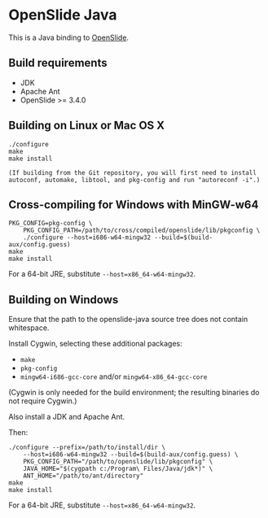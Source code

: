 OpenSlide Java
==============

This is a Java binding to [OpenSlide](http://openslide.org/).

Build requirements
------------------

- JDK
- Apache Ant
- OpenSlide >= 3.4.0

Building on Linux or Mac OS X
-----------------------------

```
./configure
make
make install

(If building from the Git repository, you will first need to install
autoconf, automake, libtool, and pkg-config and run "autoreconf -i".)
```

Cross-compiling for Windows with MinGW-w64
------------------------------------------

```
PKG_CONFIG=pkg-config \
	PKG_CONFIG_PATH=/path/to/cross/compiled/openslide/lib/pkgconfig \
	./configure --host=i686-w64-mingw32 --build=$(build-aux/config.guess)
make
make install
```

For a 64-bit JRE, substitute `--host=x86_64-w64-mingw32`.

Building on Windows
-------------------

Ensure that the path to the openslide-java source tree does not contain
whitespace.

Install Cygwin, selecting these additional packages:

- `make`
- `pkg-config`
- `mingw64-i686-gcc-core` and/or `mingw64-x86_64-gcc-core`

(Cygwin is only needed for the build environment; the resulting binaries
do not require Cygwin.)

Also install a JDK and Apache Ant.

Then:

```
./configure --prefix=/path/to/install/dir \
	--host=i686-w64-mingw32 --build=$(build-aux/config.guess) \
	PKG_CONFIG_PATH="/path/to/openslide/lib/pkgconfig" \
	JAVA_HOME="$(cygpath c:/Program\ Files/Java/jdk*)" \
	ANT_HOME="/path/to/ant/directory"
make
make install
```

For a 64-bit JRE, substitute `--host=x86_64-w64-mingw32`.
